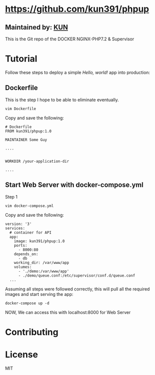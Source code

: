 ﻿# https://github.com/kun391/phpup

## Maintained by: [KUN](https://github.com/kun391/phpup)

This is the Git repo of the DOCKER NGINX-PHP7.2 & Supervisor


# Tutorial

Follow these steps to deploy a simple  _Hello, world!_ app into production:

## Dockerfile

This is the step I hope to be able to eliminate eventually. 

```
vim Dockerfile
```

Copy and save the following:

```
# Dockerfile
FROM kun391/phpup:1.0

MAINTAINER Some Guy 

....


WORKDIR /your-application-dir

....

```

## Start Web Server with docker-compose.yml

Step 1
```
vim docker-compose.yml
```
Copy and save the following:

```
version: '3'
services:
  # container for API
  app:
    image: kun391/phpup:1.0
    ports:
      - 8000:80
    depends_on:
      - db
    working_dir: /var/www/app
    volumes:
      - './demo:/var/www/app'
      - ./demo/queue.conf:/etc/supervisor/conf.d/queue.conf
  ...

```

Assuming all steps were followed correctly, this will pull all the required images and start serving the app:
```
docker-compose up -d
```

NOW, We can access this with localhost:8000 for Web Server

# Contributing


# License
MIT
